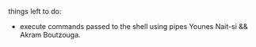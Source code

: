 things left to do:
 + execute commands passed to the shell using pipes
Younes Nait-si && Akram Boutzouga.
